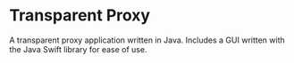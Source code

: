 # Transparent Proxy
 A transparent proxy application written in Java. Includes a GUI written with the Java Swift library for ease of use.
